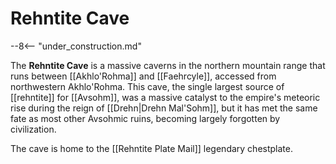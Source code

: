 # Rehntite Cave

--8<-- "under_construction.md"

The **Rehntite Cave** is a massive caverns in the northern mountain range that runs between [[Akhlo'Rohma]] and [[Faehrcyle]], accessed from northwestern Akhlo'Rohma. This cave, the single largest source of [[rehntite]] for [[Avsohm]], was a massive catalyst to the empire's meteoric rise during the reign of [[Drehn|Drehn Mal'Sohm]], but it has met the same fate as most other Avsohmic ruins, becoming largely forgotten by civilization.

The cave is home to the [[Rehntite Plate Mail]] legendary chestplate.